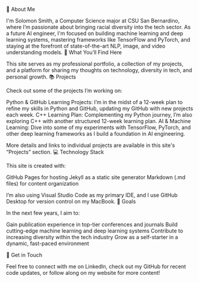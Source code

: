 👋 About Me

I'm Solomon Smith, a Computer Science major at CSU San Bernardino, where I’m passionate about bringing racial diversity into the tech sector. As a future AI engineer, I'm focused on building machine learning and deep learning systems, mastering frameworks like TensorFlow and PyTorch, and staying at the forefront of state-of-the-art NLP, image, and video understanding models.
🌟 What You’ll Find Here

This site serves as my professional portfolio, a collection of my projects, and a platform for sharing my thoughts on technology, diversity in tech, and personal growth.
📚 Projects

Check out some of the projects I’m working on:

Python & GitHub Learning Projects: I’m in the midst of a 12-week plan to refine my skills in Python and GitHub, updating my GitHub with new projects each week.
C++ Learning Plan: Complementing my Python journey, I’m also exploring C++ with another structured 12-week learning plan.
 AI & Machine Learning: Dive into some of my experiments with TensorFlow, PyTorch, and other deep learning frameworks as I build a foundation in AI engineering.

More details and links to individual projects are available in this site's “Projects” section.
💻 Technology Stack

This site is created with:

GitHub Pages for hosting
Jekyll as a static site generator
Markdown (.md files) for content organization

I’m also using Visual Studio Code as my primary IDE, and I use GitHub Desktop for version control on my MacBook.
🎯 Goals

In the next few years, I aim to:

Gain publication experience in top-tier conferences and journals
Build cutting-edge machine learning and deep learning systems
Contribute to increasing diversity within the tech industry
Grow as a self-starter in a dynamic, fast-paced environment

🚀 Get in Touch

Feel free to connect with me on LinkedIn, check out my GitHub for recent code updates, or follow along on my website for more content!

<!---
SolomonSmith-dev/SolomonSmith-dev is a ✨ special ✨ repository because its `README.md` (this file) appears on your GitHub profile.
You can click the Preview link to take a look at your changes.
--->
